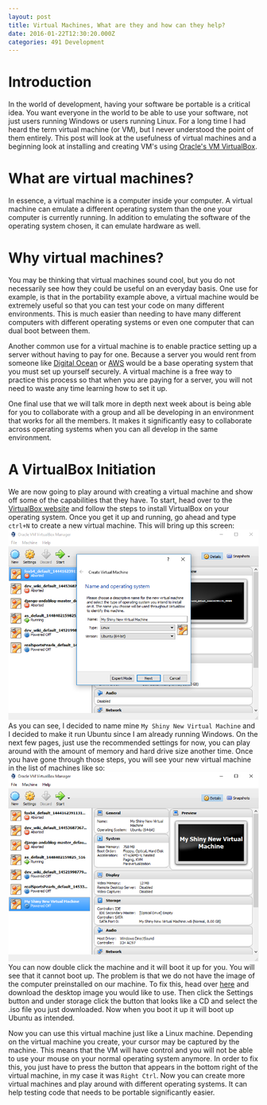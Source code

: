 ```yaml
---
layout: post
title: Virtual Machines, What are they and how can they help?
date: 2016-01-22T12:30:20.000Z
categories: 491 Development
---
```

Introduction
============
In the world of development, having your software be portable is a critical
idea. You want everyone in the world to be able to use your software, not just
users running Windows or users running Linux. For a long time I had heard the
term virtual machine (or VM), but I never understood the point of them entirely.
This post will look at the usefulness of virtual machines and a beginning look
at installing and creating VM's using [Oracle's VM VirtualBox][virtualbox].

What are virtual machines?
==========================
In essence, a virtual machine is a computer inside your computer. A virtual
machine can emulate a different operating system than the one your computer
is currently running. In addition to emulating the software of the operating
system chosen, it can emulate hardware as well.

Why virtual machines?
=====================
You may be thinking that virtual machines sound cool, but you do not necessarily
see how they could be useful on an everyday basis. One use for example, is that
in the portability example above, a virtual machine would be extremely useful
so that you can test your code on many different environments. This is much
easier than needing to have many different computers with different operating
systems or even one computer that can dual boot between them.

Another common use for a virtual machine is to enable practice setting up a
server without having to pay for one. Because a server you would rent from
someone like [Digital Ocean][digitalocean] or [AWS][aws] would be a base
operating system that you must set up yourself securely. A virtual machine is a
free way to practice this process so that when you are paying for a server, you
will not need to waste any time learning how to set it up.

One final use that we will talk more in depth next week about is being able for
you to collaborate with a group and all be developing in an environment that
works for all the members. It makes it significantly easy to collaborate across
operating systems when you can all develop in the same environment.

A VirtualBox Initiation
=======================
We are now going to play around with creating a virtual machine and show off
some of the capabilities that they have. To start, head over to the
[VirtualBox website][virtualbox] and follow the steps to install VirtualBox on
your operating system. Once you get it up and running, go ahead and type `ctrl+N`
to create a new virtual machine. This will bring up this screen:
![Image of Yaktocat](/virtual1.png)
As you can see, I decided to name mine `My Shiny New Virtual Machine` and I
decided to make it run Ubuntu since I am already running Windows. On the next few
pages, just use the recommended settings for now, you can play around with the
amount of memory and hard drive size another time. Once you have gone through
those steps, you will see your new virtual machine in the list of machines like so:
![Image of Yaktocat](/virtual2.png)
You can now double click the machine and it will boot it up for you. You will
see that it cannot boot up. The problem is that we do not have the image of the
computer preinstalled on our machine. To fix this, head over [here][ubuntu] and
download the desktop image you would like to use. Then click the Settings button
and under storage click the button that looks like a CD and select the .iso file
you just downloaded. Now when you boot it up it will boot up Ubuntu as intended.

Now you can use this virtual machine just like a Linux machine. Depending on the
virtual machine you create, your cursor may be captured by the machine. This
means that the VM will have control and you will not be able to use your mouse
on your normal operating system anymore. In order to fix this, you just have to
press the button that appears in the bottom right of the virtual machine, in my
case it was `Right Ctrl`. Now you can create more virtual machines and play
around with different operating systems. It can help testing code that needs to
be portable significantly easier.

[virtualbox]: https://www.virtualbox.org/wiki/Downloads
[digitalocean]: https://www.digitalocean.com/
[aws]: https://aws.amazon.com
[ubuntu]: http://releases.ubuntu.com/trusty/
